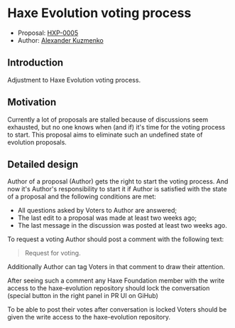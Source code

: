 # Haxe Evolution voting process

* Proposal: [HXP-0005](0005-voting-process.md)
* Author: [Alexander Kuzmenko](https://github.com/RealyUniqueName/)

## Introduction

Adjustment to Haxe Evolution voting process.

## Motivation

Currently a lot of proposals are stalled because of discussions seem exhausted, but no one knows when (and if) it's time for the voting process to start.
This proposal aims to eliminate such an undefined state of evolution proposals.

## Detailed design

Author of a proposal (Author) gets the right to start the voting process.
And now it's Author's responsibility to start it if Author is satisfied with the state of a proposal and the following conditions are met:

* All questions asked by Voters to Author are answered;
* The last edit to a proposal was made at least two weeks ago;
* The last message in the discussion was posted at least two weeks ago.

To request a voting Author should post a comment with the following text:

> Request for voting.

Additionally Author can tag Voters in that comment to draw their attention.

After seeing such a comment any Haxe Foundation member with the write access to the haxe-evolution repository should lock the conversation (special button in the right panel in PR UI on GiHub)

To be able to post their votes after conversation is locked Voters should be given the write access to the haxe-evolution repository.